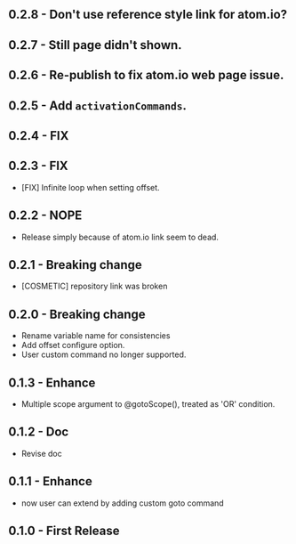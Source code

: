 ## 0.2.8 - Don't use reference style link for atom.io?
## 0.2.7 - Still page didn't shown.
## 0.2.6 - Re-publish to fix atom.io web page issue.
## 0.2.5 - Add `activationCommands`.
## 0.2.4 - FIX
## 0.2.3 - FIX
- [FIX] Infinite loop when setting offset.

## 0.2.2 - NOPE
- Release simply because of atom.io link seem to dead.

## 0.2.1 - Breaking change
- [COSMETIC] repository link was broken

## 0.2.0 - Breaking change
- Rename variable name for consistencies
- Add offset configure option.
- User custom command no longer supported.

## 0.1.3 - Enhance
- Multiple scope argument to @gotoScope(), treated as 'OR' condition.

## 0.1.2 - Doc
- Revise doc

## 0.1.1 - Enhance
- now user can extend by adding custom goto command

## 0.1.0 - First Release
